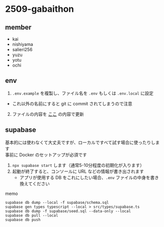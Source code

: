 # 2509-gabaithon

## member
- kai
- nishiyama
- salieri256
- yuzu
- yotu
- ochi

## env
1. `.env.example` を複製し、ファイル名を `.env` もしくは `.env.local` に設定
  - これ以外の名前にすると git に commit されてしまうので注意
2. ファイルの内容を [ここ](https://discord.com/channels/1410219570576232572/1414343468272193647/1414343472168828950) の内容で更新
   
## supabase
基本的には使わなくて大丈夫ですが、ローカルですべて試す場合に使ったりします<br>
事前に Docker のセットアップが必須です

1. `npx supabase start` します（通常5-10分程度の初期化が入ります）
2. 起動が終了すると、コンソールに URL などの情報が書き出されます
   - アプリが使用する DB をこれにしたい場合、`.env` ファイルの中身を書き換えてください

memo
```
supabase db dump --local -f supabase/schema.sql
supabase gen types typescript --local > src/types/supabase.ts
supabase db dump -f supabase/seed.sql --data-only --local
supabase db pull --local
supabase db push
```